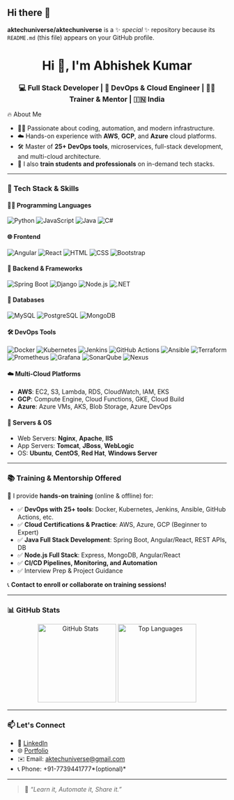 ## Hi there 👋


**aktechuniverse/aktechuniverse** is a ✨ _special_ ✨ repository because its `README.md` (this file) appears on your GitHub profile.

<h1 align="center">Hi 👋, I'm Abhishek Kumar</h1>
<h3 align="center">💻 Full Stack Developer | 🚀 DevOps & Cloud Engineer | 🧑‍🏫 Trainer & Mentor | 🇮🇳 India</h3>



🔥 About Me
- 👨‍💻 Passionate about coding, automation, and modern infrastructure.
- ☁️ Hands-on experience with **AWS**, **GCP**, and **Azure** cloud platforms.
- 🛠️ Master of **25+ DevOps tools**, microservices, full-stack development, and multi-cloud architecture.
- 🎯 I also **train students and professionals** on in-demand tech stacks.

---

### 🧠 Tech Stack & Skills

#### 👨‍💻 Programming Languages
![Python](https://img.shields.io/badge/-Python-3776AB?style=flat&logo=python&logoColor=white)
![JavaScript](https://img.shields.io/badge/-JavaScript-F7DF1E?style=flat&logo=javascript&logoColor=black)
![Java](https://img.shields.io/badge/-Java-007396?style=flat&logo=java&logoColor=white)
![C#](https://img.shields.io/badge/-C%23-239120?style=flat&logo=c-sharp&logoColor=white)

#### 🌐 Frontend
![Angular](https://img.shields.io/badge/-Angular-DD0031?style=flat&logo=angular&logoColor=white)
![React](https://img.shields.io/badge/-React-61DAFB?style=flat&logo=react&logoColor=black)
![HTML](https://img.shields.io/badge/-HTML5-E34F26?style=flat&logo=html5&logoColor=white)
![CSS](https://img.shields.io/badge/-CSS3-1572B6?style=flat&logo=css3&logoColor=white)
![Bootstrap](https://img.shields.io/badge/-Bootstrap-7952B3?style=flat&logo=bootstrap&logoColor=white)

#### 🧪 Backend & Frameworks
![Spring Boot](https://img.shields.io/badge/-SpringBoot-6DB33F?style=flat&logo=spring-boot&logoColor=white)
![Django](https://img.shields.io/badge/-Django-092E20?style=flat&logo=django&logoColor=white)
![Node.js](https://img.shields.io/badge/-Node.js-339933?style=flat&logo=node.js&logoColor=white)
![.NET](https://img.shields.io/badge/-.NET-512BD4?style=flat&logo=dotnet&logoColor=white)

#### 💾 Databases
![MySQL](https://img.shields.io/badge/-MySQL-4479A1?style=flat&logo=mysql&logoColor=white)
![PostgreSQL](https://img.shields.io/badge/-PostgreSQL-336791?style=flat&logo=postgresql&logoColor=white)
![MongoDB](https://img.shields.io/badge/-MongoDB-47A248?style=flat&logo=mongodb&logoColor=white)

#### 🛠️ DevOps Tools
![Docker](https://img.shields.io/badge/-Docker-2496ED?style=flat&logo=docker&logoColor=white)
![Kubernetes](https://img.shields.io/badge/-Kubernetes-326CE5?style=flat&logo=kubernetes&logoColor=white)
![Jenkins](https://img.shields.io/badge/-Jenkins-D24939?style=flat&logo=jenkins&logoColor=white)
![GitHub Actions](https://img.shields.io/badge/-GitHub%20Actions-2088FF?style=flat&logo=githubactions&logoColor=white)
![Ansible](https://img.shields.io/badge/-Ansible-EE0000?style=flat&logo=ansible&logoColor=white)
![Terraform](https://img.shields.io/badge/-Terraform-623CE4?style=flat&logo=terraform&logoColor=white)
![Prometheus](https://img.shields.io/badge/-Prometheus-E6522C?style=flat&logo=prometheus&logoColor=white)
![Grafana](https://img.shields.io/badge/-Grafana-F46800?style=flat&logo=grafana&logoColor=white)
![SonarQube](https://img.shields.io/badge/-SonarQube-4E9BCD?style=flat&logo=sonarqube&logoColor=white)
![Nexus](https://img.shields.io/badge/-Nexus-000000?style=flat&logo=sonatype&logoColor=white)

#### ☁️ Multi-Cloud Platforms
- **AWS**: EC2, S3, Lambda, RDS, CloudWatch, IAM, EKS
- **GCP**: Compute Engine, Cloud Functions, GKE, Cloud Build
- **Azure**: Azure VMs, AKS, Blob Storage, Azure DevOps

#### 🧩 Servers & OS
- Web Servers: **Nginx**, **Apache**, **IIS**
- App Servers: **Tomcat**, **JBoss**, **WebLogic**
- OS: **Ubuntu**, **CentOS**, **Red Hat**, **Windows Server**

---

### 📚 Training & Mentorship Offered
🚀 I provide **hands-on training** (online & offline) for:
- ✅ **DevOps with 25+ tools**: Docker, Kubernetes, Jenkins, Ansible, GitHub Actions, etc.
- ✅ **Cloud Certifications & Practice**: AWS, Azure, GCP (Beginner to Expert)
- ✅ **Java Full Stack Development**: Spring Boot, Angular/React, REST APIs, DB
- ✅ **Node.js Full Stack**: Express, MongoDB, Angular/React
- ✅ **CI/CD Pipelines, Monitoring, and Automation**
- ✅ Interview Prep & Project Guidance

📞 **Contact to enroll or collaborate on training sessions!**

---

### 📊 GitHub Stats
<p align="center">
  <img src="https://github-readme-stats.vercel.app/api?username=abhishek123&show_icons=true&theme=radical" alt="GitHub Stats" height="180" />
  <img src="https://github-readme-stats.vercel.app/api/top-langs/?username=abhishek123&layout=compact&theme=radical" alt="Top Languages" height="180" />
</p>

---

### 📫 Let's Connect
- 💼 [LinkedIn](https://linkedin.com/in/your-link)
- 🌐 [Portfolio](https://yourwebsite.com)
- ✉️ Email: aktechuniverse@gmail.com
- 📞 Phone: +91-7739441777*(optional)*

---

> 🚀 _“Learn it, Automate it, Share it.”_

